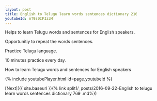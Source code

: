```yaml
---
layout: post
title: English to Telugu learn words sentences dictionary 216 
youtubeId: mT9z0IPIz3M
---
```

 
 
Helps to learn Telugu words and sentences for English speakers.

Opportunitiy to repeat the words sentences. 

Practice Telugu language. 
 
10 minutes practice every day. 
 
How to learn Telugu words and sentences for English speakers 
 
{% include youtubePlayer.html id=page.youtubeId %}
 
 
[Next]({{ site.baseurl }}{% link  split1/_posts/2016-09-22-English to telugu learn words sentences dictionary 769 .md%})
 
